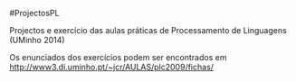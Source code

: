 #ProjectosPL

Projectos e exercício das aulas práticas de Processamento de Linguagens (UMinho 2014)

Os enunciados dos exercícios podem ser encontrados em http://www3.di.uminho.pt/~jcr/AULAS/plc2009/fichas/
